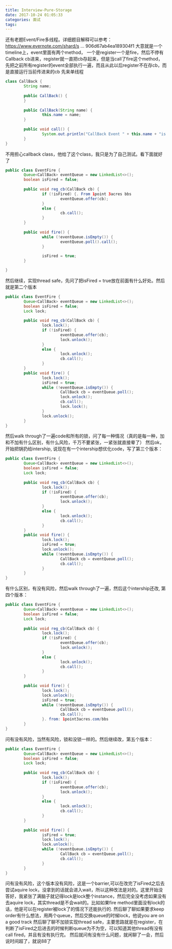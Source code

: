```yaml
---
title: Interview-Pure-Storage
date: 2017-10-24 01:05:33
categories: 面试
tags:
---
```




还有老题Event/Fire多线程。详细题目解释可以参考：https://www.evernote.com/shard/s ... 906d67ab4ea189304f1
大意就是一个timeline上，event里面有两个method， 一个是register一个是fire，然后不停有Callback cb进来，register就一直把cb存起来，但是当call了fire这个method，先把之前所有register的event全部执行一遍，而且从此以后register不在存cb，而是直接运行当前传进来的cb
先来单线程
```java
class CallBack {
        String name;
        
        public CallBack() {
        }
        
        public CallBack(String name) {
                this.name = name;
        }
        
        public void call() {
                System.out.println("CallBack Event " + this.name + "is running now");
        }
}
```
不用担心callback class，他给了这个class，我只是为了自己测试。看下面就好了
```java
public class EventFire {
        Queue<CallBack> eventQueue = new LinkedList<>();
        boolean isFired = false;
        
        public void reg_cb(CallBack cb) {
                if (!isFired) {. From 1point 3acres bbs
                        eventQueue.offer(cb);
                }
                else {
                        cb.call();
                }
        }
        
        public void fire() {
                while (!eventQueue.isEmpty()) {
                        eventQueue.poll().call();
                }
                        
                isFired = true;
        }

}
```
然后继续，实现thread safe，先问了把isFired = true放在前面有什么好处。然后就是第二个版本
```java
public class EventFire {
        Queue<CallBack> eventQueue = new LinkedList<>();
        boolean isFired = false;
        Lock lock;
        
        public void reg_cb(CallBack cb) {
                lock.lock();
                if (!isFired) {
                        eventQueue.offer(cb);
                        lock.unlock();
                }
                else {
                        lock.unlock();
                        cb.call();
                }
        }
        public void fire() {
                lock.lock();
                isFired = true;
                while (!eventQueue.isEmpty()) {
                        CallBack cb = eventQueue.poll();
                        lock.unlock();
                        cb.call();
                        lock.lock();
                }
                lock.unlock();
        }
}
```
然后walk through了一遍code和所有的锁，问了每一种情况（真的是每一种，加和不加有什么区别，有什么风险，千万不要紧张，一紧张就直接晕了）
然后ok，开始把锅扔给intership, 说现在有一个intership想优化code，写了第三个版本：
```java
public class EventFire {
        Queue<CallBack> eventQueue = new LinkedList<>();
        boolean isFired = false;
        Lock lock;
        
        public void reg_cb(CallBack cb) {
                lock.lock();
                if (!isFired) {
                        eventQueue.offer(cb);
                        lock.unlock();
                }
                else {
                        lock.unlock();
                        cb.call();
                }
        }
        public void fire() {
                lock.lock();
                isFired = true;
                lock.unlock();
                while (!eventQueue.isEmpty()) {
                        CallBack cb = eventQueue.poll();
                        cb.call();
                }
        }
}
```
有什么区别，有没有风险，然后walk through了一遍，然后这个intership还改, 第四个版本：
```java
public class EventFire {
        Queue<CallBack> eventQueue = new LinkedList<>();
        boolean isFired = false;
        Lock lock;
        
        public void reg_cb(CallBack cb) {
                lock.lock();
                if (!isFired) {
                        eventQueue.offer(cb);
                        lock.unlock();
                }
                else {
                        lock.unlock();
                        cb.call();
                }
        }
        
        public void fire() {
                lock.lock();
                lock.unlock();
                isFired = true;
                while (!eventQueue.isEmpty()) {
                        CallBack cb = eventQueue.poll();
                        cb.call();
                }. from: 1point3acres.com/bbs 
        }
}
```
问有没有风险，当然有风险，锁和没锁一样的。然后继续改，第五个版本：
```java
public class EventFire {
        Queue<CallBack> eventQueue = new LinkedList<>();
        boolean isFired = false;
        Lock lock;
        
        public void reg_cb(CallBack cb) {
                lock.lock();
                if (!isFired) {
                        eventQueue.offer(cb);
                        lock.unlock();
                }
                else {
                        lock.unlock();
                        cb.call();
                }
        }
        
        public void fire() {
                isFired = true;
                lock.lock();
                lock.unlock();
                while (!eventQueue.isEmpty()) {
                        CallBack cb = eventQueue.poll();
                        cb.call();
                }
        } 
}
```
问有没有风险，这个版本没有风险，这是一个barrier,可以在改完了isFired之后去尝试aquire lock，没拿到的话就会进入wait，所以这种改法是对的。这里开始没答好，我紧张了满脑子就记得lock是lock整个instance，然后完全没考虑如果没有去aquire lock，其实thread是不会wait的。比如如果fire method里面没有lock的话，他是可以在register被lock了的情况下还能执行的. 
然后聊了聊如果要求keep order有什么想法，用两个queue，然后交换queue的时候lock，他说you are on a good track
然后聊了聊不加锁实现thread safe，主要思路就是在register，在判断了isFired之后进去的时候判断queue为不为空，可以知道其他thread有没有call fired，并且有没有执行完。
然后就问有没有什么问题，就闲聊了一会，然后说时间超了，就说88了


